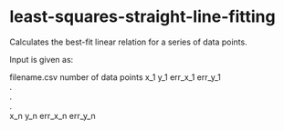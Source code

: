 # least-squares-straight-line-fitting
Calculates the best-fit linear relation for a series of data points.

Input is given as:

filename.csv
number of data points
x_1 y_1 err_x_1 err_y_1  
.  
.  
.  
x_n y_n err_x_n err_y_n
